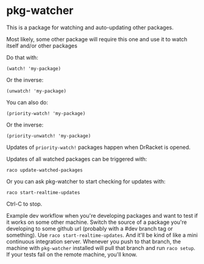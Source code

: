pkg-watcher
==============

This is a package for watching and auto-updating other packages.

Most likely, some other package will require this one and use it to watch itself and/or other packages

Do that with:

```
(watch! 'my-package)
```

Or the inverse:

```
(unwatch! 'my-package)
```

You can also do:

```
(priority-watch! 'my-package)
```

Or the inverse:

```
(priority-unwatch! 'my-package)
```

Updates of `priority-watch!` packages happen when DrRacket is opened.

Updates of all watched packages can be triggered with:

```
raco update-watched-packages
```

Or you can ask pkg-watcher to start checking for updates with:


```
raco start-realtime-updates
```

Ctrl-C to stop.

Example dev workflow when you're developing packages and want to test if it works on some other machine. Switch the source of a package you're developing to some github url (probably with a #dev branch tag or something).  Use `raco start-realtime-updates`.  And it'll be kind of like a mini continuous integration server.  Whenever you push to that branch, the machine with `pkg-watcher` installed will pull that branch and run `raco setup`.  If your tests fail on the remote machine, you'll know. 







